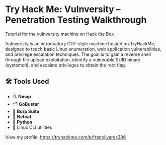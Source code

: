 # Try Hack Me: Vulnversity – Penetration Testing Walkthrough
Tutorial for the vulnversity machine on Hack the Box

Vulnversity is an introductory CTF-style machine hosted on TryHackMe, designed to teach basic Linux enumeration, web application vulnerabilities, and privilege escalation techniques.
The goal is to gain a reverse shell through file upload exploitation, identify a vulnerable SUID binary (systemctl), and escalate privileges to obtain the root flag.

## 🛠️ Tools Used

- 🔍 **Nmap**
- 🗂️ **GoBuster**
- 🧪 **Burp Suite**
- 🧵 **Netcat**
- 🐍 **Python**
- 🐧 Linux CLI utilities

View my profile: https://tryhackme.com/p/franolivares386
